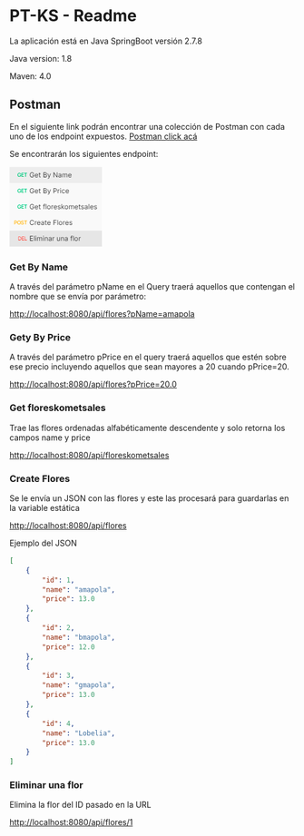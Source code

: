 # PT-KS - Readme

La aplicación está en Java SpringBoot versión 2.7.8

Java version: 1.8

Maven: 4.0

## Postman

En el siguiente link podrán encontrar una colección de Postman con cada uno de los endpoint expuestos. [Postman click acá](https://app.getpostman.com/join-team?invite_code=b5f92e627ec567c89752bfa8dfdacdea&target_code=b34caf467719d0e42e4cb2998029491b)

Se encontrarán los siguientes endpoint:

![Postman](Postman.png)

### Get By Name

A través del parámetro pName en el Query traerá aquellos que contengan el nombre que se envía por parámetro:

[http://localhost:8080/api/flores?pName=amapola](http://localhost:8080/api/flores?pName=amapola)

### Gety By Price

A través del parámetro pPrice en el query traerá aquellos que estén sobre ese precio incluyendo aquellos que sean mayores a 20 cuando pPrice=20.

[http://localhost:8080/api/flores?pPrice=20.0](http://localhost:8080/api/flores?pPrice=20.0)

### Get floreskometsales

Trae las flores ordenadas alfabéticamente descendente y solo retorna los campos name y price

[http://localhost:8080/api/floreskometsales](http://localhost:8080/api/floreskometsales)

### Create Flores

Se le envía un JSON con las flores y este las procesará para guardarlas en la variable estática

[http://localhost:8080/api/flores](http://localhost:8080/api/flores)

Ejemplo del JSON

```json
[
    {
        "id": 1,
        "name": "amapola",
        "price": 13.0
    },
    {
        "id": 2,
        "name": "bmapola",
        "price": 12.0
    },
    {
        "id": 3,
        "name": "gmapola",
        "price": 13.0
    },
    {
        "id": 4,
        "name": "Lobelia",
        "price": 13.0
    }
]
```

### Eliminar una flor

Elimina la flor del ID pasado en la URL

[http://localhost:8080/api/flores/1](http://localhost:8080/api/flores/1)
